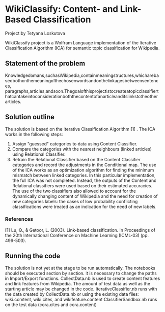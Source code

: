 ﻿# WikiClassify: Content- and Link-Based Classification

Project by Tetyana Loskutova

WikiClassify project is a Wolfram Language implementation of the Iterative Classification Algorithm (ICA) for semantic topic classification for Wikipedia.


## Statement of the problem
Knowledgedomans,suchasWikipedia,containmeaningstructures,whicharebasedbothonthemeaningofthechosenwordsandonthelinkagesbetweensentences,
paragraphs,articles,andsoon.Thegoalofthisprojectistocreateatopicclassifierthatcantakeintoconsiderationboththecontentofanarticleanditslinkstotheother
articles.

## Solution outline
The solution is based on the Iterative Classification Algorithm [1] . The ICA works in the following steps:
1. Assign "guessed" categories to data using Content Classifier.
2. Compare the categories with the nearest neighbours (linked articles) using Relational Classifier.
3. Retrain the Relational Classifier based on the Content Classifier categories and record the adjustments in the Conditional map.
The use of the ICA works as an optimization algorithm for finding the minimum mismatch between linked categories.
In this particular implementation, the full ICA was not completed. Instead, the outputs of the Content and Relational classifiers were used based on their estimated accuracies. The use of the two classifiers also allowed to account for the dynamically changing content of Wikipedia and the need for creation of new categories labels: the cases of low probability conflicting classifications were treated as an indication for the need of new labels.


### References

[1] Lu, Q., & Getoor, L. (2003). Link-based classification. In Proceedings of the 20th International Conference on Machine Learning (ICML-03) (pp. 496-503). 

## Running the code
The solution is not yet at the stage to be run automatically. 
The notebooks should be executed section by section. It is necessary to change the paths in Import/Export functions.
CollectData.nb is used to create content features and link features from Wikipedia. The amount of test data as well as the starting article may be changed in the code.
IterativeClassifier.nb runs with the data created by CollectData.nb or using the existing data files: wiki.comtent, wiki.cites, and wikifeature.content
ClassifierSandbox.nb runs on the test data (cora.cites and cora.content)


